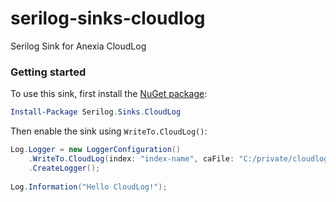 # serilog-sinks-cloudlog
Serilog Sink for Anexia CloudLog

### Getting started

To use this sink, first install the [NuGet package](https://nuget.org/packages/Serilog.Sinks.CloudLog):

```powershell
Install-Package Serilog.Sinks.CloudLog
```

Then enable the sink using `WriteTo.CloudLog()`:

```csharp
Log.Logger = new LoggerConfiguration()
    .WriteTo.CloudLog(index: "index-name", caFile: "C:/private/cloudlog-ca.pem", caFile: "C:/private/cloudlog-client.pem", caFile: "C:/private/cloudlog-client.key")
    .CreateLogger();
    
Log.Information("Hello CloudLog!");
```
